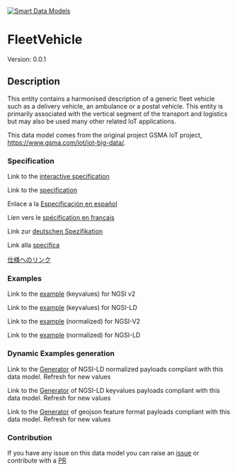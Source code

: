 [![Smart Data Models](https://smartdatamodels.org/wp-content/uploads/2022/01/SmartDataModels_logo.png "Logo")](https://smartdatamodels.org)
# FleetVehicle
Version: 0.0.1

## Description 

This entity contains a harmonised description of a generic fleet vehicle such as a delivery vehicle, an ambulance or a postal vehicle. This entity is primarily associated with the vertical segment of the transport and logistics but may also be used many other related IoT applications.

This data model comes from the original project GSMA IoT project, https://www.gsma.com/iot/iot-big-data/.
### Specification

Link to the [interactive specification](https://swagger.lab.fiware.org/?url=https://smart-data-models.github.io/dataModel.Transportation/FleetVehicle/swagger.yaml)

Link to the [specification](https://github.com/smart-data-models/dataModel.Transportation/blob/master/FleetVehicle/doc/spec.md)

Enlace a la [Especificación en español](https://github.com/smart-data-models/dataModel.Transportation/blob/master/FleetVehicle/doc/spec_ES.md)

Lien vers le [spécification en français](https://github.com/smart-data-models/dataModel.Transportation/blob/master/FleetVehicle/doc/spec_FR.md)

Link zur [deutschen Spezifikation](https://github.com/smart-data-models/dataModel.Transportation/blob/master/FleetVehicle/doc/spec_DE.md)

Link alla [specifica](https://github.com/smart-data-models/dataModel.Transportation/blob/master/FleetVehicle/doc/spec_IT.md)

[仕様へのリンク](https://github.com/smart-data-models/dataModel.Transportation/blob/master/FleetVehicle/doc/spec_JA.md)
### Examples

Link to the [example](https://smart-data-models.github.io/dataModel.Transportation/FleetVehicle/examples/example.json) (keyvalues) for NGSI v2

Link to the [example](https://smart-data-models.github.io/dataModel.Transportation/FleetVehicle/examples/example.jsonld) (keyvalues) for NGSI-LD

Link to the [example](https://smart-data-models.github.io/dataModel.Transportation/FleetVehicle/examples/example-normalized.json) (normalized) for NGSI-V2

Link to the [example](https://smart-data-models.github.io/dataModel.Transportation/FleetVehicle/examples/example-normalized.jsonld) (normalized) for NGSI-LD
### Dynamic Examples generation

Link to the [Generator](https://smartdatamodels.org/extra/ngsi-ld_generator.php?schemaUrl=https://raw.githubusercontent.com/smart-data-models/dataModel.Transportation/master/FleetVehicle/schema.json&email=info@smartdatamodels.org) of NGSI-LD normalized payloads compliant with this data model. Refresh for new values

Link to the [Generator](https://smartdatamodels.org/extra/ngsi-ld_generator_keyvalues.php?schemaUrl=https://raw.githubusercontent.com/smart-data-models/dataModel.Transportation/master/FleetVehicle/schema.json&email=info@smartdatamodels.org) of NGSI-LD keyvalues payloads compliant with this data model. Refresh for new values

Link to the [Generator](https://smartdatamodels.org/extra/geojson_features_generator.php?schemaUrl=https://raw.githubusercontent.com/smart-data-models/dataModel.Transportation/master/FleetVehicle/schema.json&email=info@smartdatamodels.org) of geojson feature format payloads compliant with this data model. Refresh for new values
### Contribution

 If you have any issue on this data model you can raise an [issue](https://github.com/smart-data-models/dataModel.Transportation/issues)  or contribute with a [PR](https://github.com/smart-data-models/dataModel.Transportation/pulls)